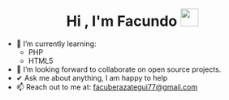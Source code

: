 <h1 align="center"><b>Hi , I'm Facundo </b><img src="https://media.giphy.com/media/hvRJCLFzcasrR4ia7z/giphy.gif" width="35"></h1>

- 🌱 I’m currently learning:
  - PHP
  - HTML5
- 👯 I’m looking forward to collaborate on open source projects.
- ✔ Ask me about anything, I am happy to help<br>
- 📫 Reach out to me at: <a href="facuberazategui77@gmail.com">facuberazategui77@gmail.com</a>
